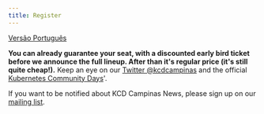 ```yaml
---
title: Register
---
```

[Versão Português](./register-pt_br.md)

**You can already guarantee your seat, with a discounted early bird ticket before we announce the full lineup. After than it's regular price (it's still quite cheap!).** Keep an eye on our [Twitter @kcdcampinas](https://twitter.com/kcdcampinas) and the official [Kubernetes Community Days](https://twitter.com/KubernetesDays)'.

If you want to be notified about KCD Campinas News, please sign up on our [mailing list](https://mailchi.mp/f686e201c599/kcdams2020).
